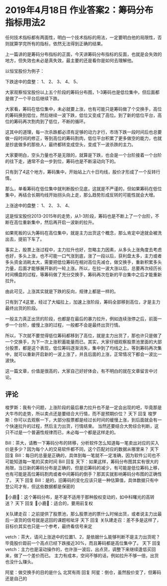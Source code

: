 # 2019年4月18日 作业答案2：筹码分布指标用法2
[筹码分布指标用法2]: (https://articles.zsxq.com/id_zmai4m6e6guz.html)
[url]: (https://t.zsxq.com/urBAiMF)

任何技术指标都有两面性，明白一个技术指标的用法，一定要明白他的局限性，否则就算学完所有的指标，依然无法得到正确的结果。

上一篇讲的是筹码分布指标的正面，今天讲筹码分布指标的反面，也就是会失效的地方，但失效也未必是真失效，最主要的还是看你是如何去理解他。

以恒宝股份为例子：

下跌途中的盘整：
1、
2、
3、
4、
5、

大家观察恒宝股份以上五个阶段的筹码分布图，1-3筹码也是低位集中，但后面都是做了一个平台后继续下跌。

大家看，筹码在低位集中，未必就要上涨，也有可能只是筹码做了个交换手，高位的筹码换到低位，然后继续一波下跌，低位又变成了高位。到了新的低位平台，高位的筹码再次割肉到了低位，不断的循环。

这其中的道理，每一次杀跌都必须有足够的动力才行，市场下跌一段时间后也总要做一段时间的修正，等到高位的筹码割肉，低位平台积累了更多做空的能力，也就是抄底做多的那些人，最终都转变成空头，变成下一波杀跌的主力。

大家要明白，空头力量也不是无限的，就算是下跌，也会是一个台阶接着一个台阶的往下走，通常不会一步到位，筹码也是不断滚动向下的。

只有到了4这个地方，筹码集中，开始站上六十日均线，股价才形成了一个反转行情。

那么，单看筹码在低位集中就判断股价见底，这就是不严谨的，但如果筹码在低位集中，再结合长期均线开始拐头向上走，那么趋势形成反转的可能性就会大增。

上涨途中的盘整：
1、
2、
3、
4、

这是恒宝股份2013-2015年的走势，从1-3阶段，筹码也是不断上了一个台阶，不断在高位重新集中，然后再开启一波新的拉升。

如果死板的认为筹码在高位集中，就是主力出货这个概念，那么肯定中途就会被洗出去，提前下车了。

事实上，股票上涨过程中，主力拉升也好，忽略主力因素，从多头上涨角度去考虑也好，多头上涨，也不可能一口气涨到底，涨了一段以后，获利盘太多，主力或者多头资金消耗太大，需要把低位筹码在相对高位先减仓，做交换手，重新积累多头力量，后面才能够展开新的一轮上涨。所以，在拉一波大涨以后，总要再次经历长时间横盘的过程，等筹码做了充分交换手，筹码再次在新的平台集中之后才能重新拉升。

由此可见，上涨其实就是下跌的反向，规律上都是一样的。

只有到了4这里，经过了大幅拉上，加速上涨阶段，筹码全部移到高位，才是主力最终出货的阶段。

一般主力真正出货的阶段，也都是在最后的暴力拉升，例如连续涨停之后，前面一步一个台阶，缓慢上涨的过程，一般都不会是最终出货行情。

所以，下次就不要觉得低位筹码都移到了高位，就是主力出货了，那也许只是做了一个交换手，为下一次上涨积蓄能量而已。其实，大家仔细观察股票池里面的大部分股票，都是这个表现，低位筹码逐渐消失，集中到了均线之上。等到筹码再次集中，就可以重新开启新的一波上涨了，并且后面的上涨，正常情况下都会一波比一波快。

这一篇文章，价值是很高的，大家自己好好体会，有不明白的就在文章留言中讨论。

## 评论
梭罗斯：我有个问题，上涨阶段的最后暴力拉升也不是一定会出现的吧，毕竟那是大牛市的走势，所以卖点还是要结合大行情，而不是预期价位？
天下 回复 梭罗斯：你可以去观察一下，大部分股票都是经过长时间的缓慢上涨，到后面就会有一个快速拉升的过程，然后主力出货，行情结束。
当然还要结合大势综合判断，这只不过是一个普遍性规律而已，未必每一个都是这样走的。

Bill：茶大，请教一下筹码分布的转移，分析软件怎么知道每一笔卖出对应的买入价是多少？因为每个人的交易软件都不同，这个匹配对应的数据从哪里来？
天下 回复 Bill：每日的总量是正确的，具体到每一笔就不一定准确，因为软件公司也不可能知道每一笔的买卖时间
Bill 回复 天下：如果这样，筹码分布图其实有很大的局限，当日新的筹码分布是正确的，但是旧筹码的减少，有可能是低位筹码上移，也有可能是高位筹码割肉或者中间筹码的倒手？那其实就影响筹码分布图的正确性了。
天下 回复 Bill：是的，旧筹码的变化应该只是一种估算值，具体数据只有中登公司才有，但这些数据都是保密的

🐬小鹿🐬：这个筹码分布，是不是不适用于那种股权变动的，如中科曙光的高转送？
天下 回复 🐬小鹿🐬：适合的，要用前复权

关队建走召：之前提供了股票池，那么股票池的票什么时候出货，或者说主力出最后一波货的信号就是这回的课题啦呲牙
天下 回复 关队建走召：差不多是这样了，目标价其实也只是一个参考，最终看信号来定

vetch：茶大，请问上涨途中的位置1、2，是依据什么能够判断不是主力出货呢？毕竟股价距前一个高点已经下跌接近30%，而且筹码都是高位集中了。
天下 回复 vetch：主力也是滚动操作的，也许涨一波后，出点货，调整下来继续逢低买回来，做了一个差价而已。
主力有成本，空间不够的话，例如拉升不够一倍，出货也没什么赚头。

阿星：做交换手的目的是什么
北冥有雨 回复 阿星：倒仓，虽然股价变了，但筹码还是自己的
